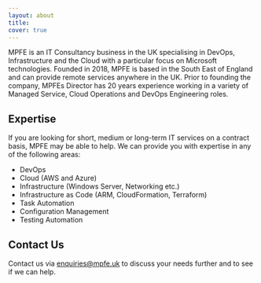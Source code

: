 ```yaml
---
layout: about
title: 
cover: true
---
```


MPFE is an IT Consultancy business in the UK specialising in DevOps, Infrastructure and the Cloud with a particular focus on Microsoft technologies. Founded in 2018, MPFE is based in the South East of England and can provide remote services anywhere in the UK. Prior to founding the company, MPFEs Director has 20 years experience working in a variety of Managed Service, Cloud Operations and DevOps Engineering roles.

## Expertise

If you are looking for short, medium or long-term IT services on a contract basis, MPFE may be able to help. We can provide you with expertise in any of the following areas:

- DevOps
- Cloud (AWS and Azure)
- Infrastructure (Windows Server, Networking etc.)
- Infrastructure as Code (ARM, CloudFormation, Terraform)
- Task Automation
- Configuration Management
- Testing Automation

## Contact Us

Contact us via [enquiries@mpfe.uk](mailto:enquiries@mpfe.uk) to discuss your needs further and to see if we can help.
